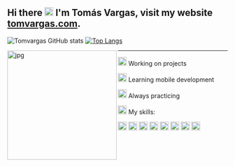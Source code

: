 ## Hi there <img width="20" alt="hello" src="https://emoji.gg/assets/emoji/8950_abloblurk.gif"> I'm Tomás Vargas, visit my website <a href="https://www.tomvargas.com" target="_blank" >tomvargas.com</a>.


  


![Tomvargas GitHub stats](https://github-readme-stats.vercel.app/api?username=tomvargas&show_icons=true&icon_color=4ff6fa&theme=tokyonight&hide=issues&hide_border=true)
[![Top Langs](https://github-readme-stats.vercel.app/api/top-langs/?username=tomvargas&hide=liquid&layout=compact&theme=tokyonight&hide_border=true)](https://github.com/anuraghazra/github-readme-stats)

<img align="left" alt="jpg" width="250px" src="https://i.pinimg.com/564x/96/a9/8f/96a98f7a849d12efe323b56c9ad69eab.jpg" /> 
  <hr>
<p><img width="20" src="https://meritt-gifs.s3-us-west-1.amazonaws.com/nerd-life/twitch-1000.gif"/> Working on projects</p>
<p><img width="20" src="https://emojis.slackmojis.com/emojis/images/1600706728/10521/meow_code.gif?1600706728"/> Learning mobile development</p>
<p><img width="20" src="https://emoji.gg/assets/emoji/5856_ablobsunglasses.gif"/> Always practicing</p>
<p><img width="20" src="https://meritt-gifs.s3-us-west-1.amazonaws.com/nerd-life/rupee.gif"/> My skills: </p>

<code><img src="https://icon-icons.com/icons2/195/PNG/48/Java_23404.png" width="20px"/></code>
<code><img src="https://cdn.icon-icons.com/icons2/112/PNG/64/python_18894.png" width="20px"/></code> 
<code><img src="https://icon-icons.com/icons2/2415/PNG/48/cplusplus_original_logo_icon_146581.png" width="20px"/></code> 
<code><img src="https://icon-icons.com/icons2/2415/PNG/48/csharp_original_logo_icon_146578.png" width="20px"/></code> 
<code><img src="https://icon-icons.com/icons2/2107/PNG/48/file_type_html_icon_130541.png" width="20px"/></code> 
<code><img src="https://icon-icons.com/icons2/2107/PNG/48/file_type_css_icon_130661.png" width="20px"/></code> 
<code><img src="https://icon-icons.com/icons2/2108/PNG/48/javascript_icon_130900.png" width="20px"/></code> 
<code><img src="https://icon-icons.com/icons2/2415/PNG/48/react_original_logo_icon_146374.png" width="20px"/></code>
